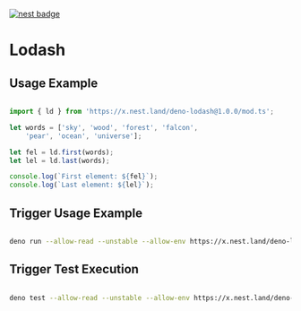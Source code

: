 [![nest badge](https://nest.land/badge.svg)](https://nest.land/package/deno-lodash)

# Lodash


## Usage Example

```ts

import { ld } from 'https://x.nest.land/deno-lodash@1.0.0/mod.ts';

let words = ['sky', 'wood', 'forest', 'falcon', 
    'pear', 'ocean', 'universe'];

let fel = ld.first(words);
let lel = ld.last(words);

console.log(`First element: ${fel}`);
console.log(`Last element: ${lel}`);

```

## Trigger Usage Example

```sh

deno run --allow-read --unstable --allow-env https://x.nest.land/deno-lodash@1.0.0/usage-example.ts

```

## Trigger Test Execution

```sh

deno test --allow-read --unstable --allow-env https://x.nest.land/deno-lodash@1.0.0/test.ts
  
```

